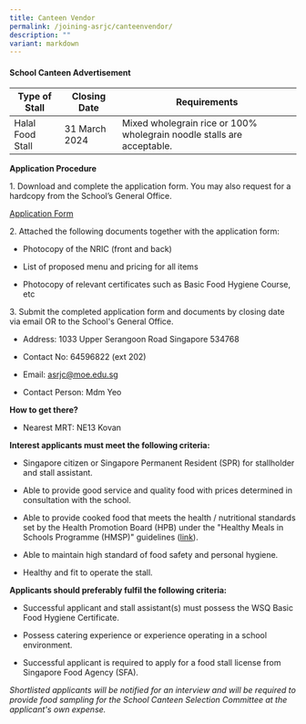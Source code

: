 ```yaml
---
title: Canteen Vendor
permalink: /joining-asrjc/canteenvendor/
description: ""
variant: markdown
---
```

#### School Canteen Advertisement

| **Type of Stall** | **Closing Date** | **Requirements** |
| -------- | -------- | -------- |
| Halal Food Stall | 31 March 2024 | Mixed wholegrain rice or 100% wholegrain noodle stalls are acceptable. |

**Application Procedure**

1\. Download and complete the application form. You may also request for a hardcopy from the School’s General Office.

[Application Form](/files/application%20form%20for%20canteen%20stall.pdf)

2\. Attached the following documents together with the application form:

* Photocopy of the NRIC (front and back)

* List of proposed menu and pricing for all items

* Photocopy of relevant certificates such as Basic Food Hygiene Course, etc

3\. Submit the completed application form and documents by closing date via email OR to the School's General Office.

* Address: 1033 Upper Serangoon Road Singapore 534768

* Contact No: 64596822 (ext 202)

* Email: asrjc@moe.edu.sg

* Contact Person: Mdm Yeo

**How to get there?**

* Nearest MRT: NE13 Kovan

**Interest applicants must meet the following criteria:**

* Singapore citizen or Singapore Permanent Resident (SPR) for stallholder and stall assistant.

* Able to provide good service and quality food with prices determined in consultation with the school.

* Able to provide cooked food that meets the health / nutritional standards set by the Health Promotion Board (HPB) under the "Healthy Meals in Schools Programme (HMSP)" guidelines ([link](https://www.hpb.gov.sg/schools/school-programmes/healthy-meals-in-schools-programme)).

* Able to maintain high standard of food safety and personal hygiene.

* Healthy and fit to operate the stall.

**Applicants should preferably fulfil the following criteria:**

* Successful applicant and stall assistant(s) must possess the WSQ Basic Food Hygiene Certificate.

* Possess catering experience or experience operating in a school environment.

* Successful applicant is required to apply for a food stall license from Singapore Food Agency (SFA).

*Shortlisted applicants will be notified for an interview and will be required to provide food sampling for the School Canteen Selection Committee at the applicant's own expense.*